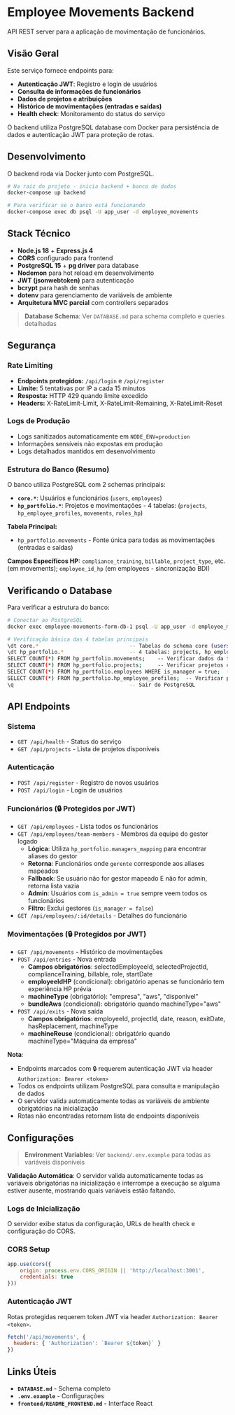# Employee Movements Backend

API REST server para a aplicação de movimentação de funcionários.

## Visão Geral

Este serviço fornece endpoints para:
- **Autenticação JWT**: Registro e login de usuários
- **Consulta de informações de funcionários**
- **Dados de projetos e atribuições**
- **Histórico de movimentações (entradas e saídas)**
- **Health check**: Monitoramento do status do serviço

O backend utiliza PostgreSQL database com Docker para persistência de dados e autenticação JWT para proteção de rotas.

## Desenvolvimento

O backend roda via Docker junto com PostgreSQL.

```bash
# Na raiz do projeto - inicia backend + banco de dados
docker-compose up backend

# Para verificar se o banco está funcionando
docker-compose exec db psql -U app_user -d employee_movements
```

## Stack Técnico

- **Node.js 18** + **Express.js 4**
- **CORS** configurado para frontend
- **PostgreSQL 15** + **pg driver** para database
- **Nodemon** para hot reload em desenvolvimento
- **JWT (jsonwebtoken)** para autenticação
- **bcrypt** para hash de senhas
- **dotenv** para gerenciamento de variáveis de ambiente
- **Arquitetura MVC parcial** com controllers separados

> **Database Schema**: Ver `DATABASE.md` para schema completo e queries detalhadas

## Segurança

### Rate Limiting
- **Endpoints protegidos:** `/api/login` e `/api/register`
- **Limite:** 5 tentativas por IP a cada 15 minutos
- **Resposta:** HTTP 429 quando limite excedido
- **Headers:** X-RateLimit-Limit, X-RateLimit-Remaining, X-RateLimit-Reset

### Logs de Produção
- Logs sanitizados automaticamente em `NODE_ENV=production`
- Informações sensíveis não expostas em produção
- Logs detalhados mantidos em desenvolvimento

### Estrutura do Banco (Resumo)

O banco utiliza PostgreSQL com 2 schemas principais:

- **`core.*`**: Usuários e funcionários (`users`, `employees`)
- **`hp_portfolio.*`**: Projetos e movimentações - 4 tabelas: (`projects`, `hp_employee_profiles`, `movements`, `roles_hp`)

**Tabela Principal:**
- `hp_portfolio.movements` - Fonte única para todas as movimentações (entradas e saídas)

**Campos Específicos HP:** `compliance_training`, `billable`, `project_type`, etc. (em movements); `employee_id_hp` (em employees - sincronização BDI)

## Verificando o Database

Para verificar a estrutura do banco:

```bash
# Conectar ao PostgreSQL
docker exec employee-movements-form-db-1 psql -U app_user -d employee_movements

# Verificação básica das 4 tabelas principais
\dt core.*                             -- Tabelas do schema core (users, employees)
\dt hp_portfolio.*                     -- 4 tabelas: projects, hp_employee_profiles, movements, roles_hp
SELECT COUNT(*) FROM hp_portfolio.movements;    -- Verificar dados da tabela principal
SELECT COUNT(*) FROM hp_portfolio.projects;     -- Verificar projetos cadastrados
SELECT COUNT(*) FROM hp_portfolio.employees WHERE is_manager = true;  -- Verificar gerentes (BDI)
SELECT COUNT(*) FROM hp_portfolio.hp_employee_profiles;  -- Verificar perfis HP (formulários UI)
\q                                     -- Sair do PostgreSQL
```

## API Endpoints

### Sistema
- `GET /api/health` - Status do serviço
- `GET /api/projects` - Lista de projetos disponíveis

### Autenticação
- `POST /api/register` - Registro de novos usuários
- `POST /api/login` - Login de usuários

### Funcionários (🔒 Protegidos por JWT)
- `GET /api/employees` - Lista todos os funcionários
- `GET /api/employees/team-members` - Membros da equipe do gestor logado
  - **Lógica**: Utiliza `hp_portfolio.managers_mapping` para encontrar aliases do gestor
  - **Retorna**: Funcionários onde `gerente` corresponde aos aliases mapeados
  - **Fallback**: Se usuário não for gestor mapeado E não for admin, retorna lista vazia
  - **Admin**: Usuários com `is_admin = true` sempre veem todos os funcionários
  - **Filtro**: Exclui gestores (`is_manager = false`)
- `GET /api/employees/:id/details` - Detalhes do funcionário

### Movimentações (🔒 Protegidos por JWT)
- `GET /api/movements` - Histórico de movimentações
- `POST /api/entries` - Nova entrada
  - **Campos obrigatórios**: selectedEmployeeId, selectedProjectId, complianceTraining, billable, role, startDate
  - **employeeIdHP** (condicional): obrigatório apenas se funcionário tem experiência HP prévia
  - **machineType** (obrigatório): "empresa", "aws", "disponivel"
  - **bundleAws** (condicional): obrigatório quando machineType="aws"
- `POST /api/exits` - Nova saída
  - **Campos obrigatórios**: employeeId, projectId, date, reason, exitDate, hasReplacement, machineType
  - **machineReuse** (condicional): obrigatório quando machineType="Máquina da empresa"

**Nota**: 
- Endpoints marcados com 🔒 requerem autenticação JWT via header `Authorization: Bearer <token>`
- Todos os endpoints utilizam PostgreSQL para consulta e manipulação de dados
- O servidor valida automaticamente todas as variáveis de ambiente obrigatórias na inicialização
- Rotas não encontradas retornam lista de endpoints disponíveis

## Configurações

> **Environment Variables**: Ver `backend/.env.example` para todas as variáveis disponíveis

**Validação Automática**: O servidor valida automaticamente todas as variáveis obrigatórias na inicialização e interrompe a execução se alguma estiver ausente, mostrando quais variáveis estão faltando.

### Logs de Inicialização
O servidor exibe status da configuração, URLs de health check e configuração do CORS.

### CORS Setup
```js
app.use(cors({
    origin: process.env.CORS_ORIGIN || 'http://localhost:3001',
    credentials: true
}))
```

### Autenticação JWT
Rotas protegidas requerem token JWT via header `Authorization: Bearer <token>`.

```js
fetch('/api/movements', {
  headers: { 'Authorization': `Bearer ${token}` }
})
```

## Links Úteis

- **`DATABASE.md`** - Schema completo
- **`.env.example`** - Configurações  
- **`frontend/README_FRONTEND.md`** - Interface React